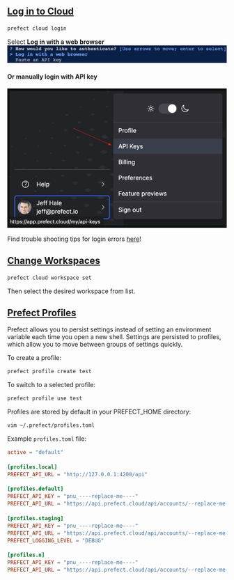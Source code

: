 ## [Log in to Cloud](https://docs.prefect.io/latest/cloud/connecting/#log-into-prefect-cloud-from-a-terminal)

```bash
prefect cloud login
```
Select **Log in with a web browser**
![Alt text](images/login_with_wbrowser.png)

#### Or manually login with API key

![Alt text](images/get_api_key.png)

Find trouble shooting tips for login errors [here](https://docs.prefect.io/latest/cloud/connecting/#prefect-cloud-login-errors)!

## [Change Workspaces](https://docs.prefect.io/latest/cloud/connecting/#change-workspaces)
```bash
prefect cloud workspace set
```
Then select the desired workspace from list.

## [Prefect Profiles](https://docs.prefect.io/latest/guides/settings/#configuration-profiles)
Prefect allows you to persist settings instead of setting an environment variable each time you open a new shell. Settings are persisted to profiles, which allow you to move between groups of settings quickly.

To create a profile:
```bash
prefect profile create test
```

To switch to a selected profile:
```bash
prefect profile use test
```

Profiles are stored by default in your PREFECT_HOME directory:
```bash
vim ~/.prefect/profiles.toml
```

Example `profiles.toml` file:

```toml
active = "default"

[profiles.local]
PREFECT_API_URL = "http://127.0.0.1:4200/api"

[profiles.default]
PREFECT_API_KEY = "pnu_----replace-me----"
PREFECT_API_URL = "https://api.prefect.cloud/api/accounts/--replace-me--/workspaces/--replace-me--"

[profiles.staging]
PREFECT_API_KEY = "pnu_----replace-me----"
PREFECT_API_URL = "https://api.prefect.cloud/api/accounts/--replace-me--/workspaces/--staging-workspace-replace-me--"
PREFECT_LOGGING_LEVEL = "DEBUG"

[profiles.n]
PREFECT_API_KEY = "pnu_----replace-me----"
PREFECT_API_URL = "https://api.prefect.cloud/api/accounts/--replace-me--/workspaces/--n-workspace-replace-me--"
```
